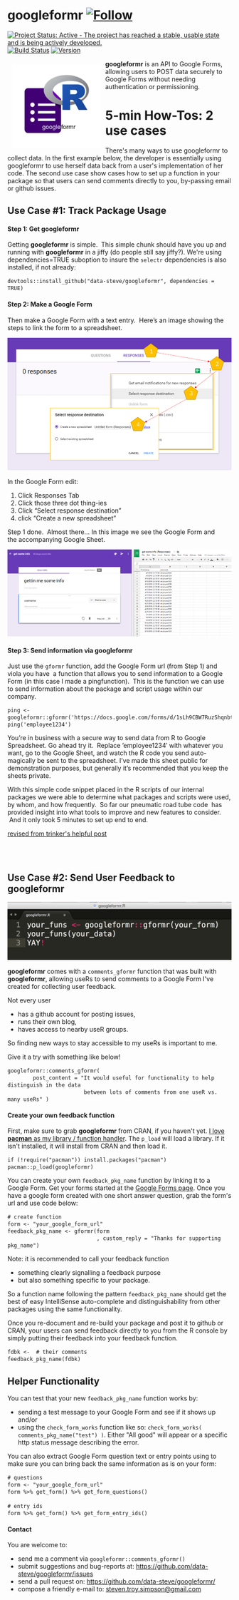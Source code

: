 



googleformr [![Follow](https://img.shields.io/twitter/follow/data_steve.svg?style=social)](https://twitter.com/intent/follow?screen_name=data_steve)
============


[![Project Status: Active - The project has reached a stable, usable
state and is being actively
developed.](http://www.repostatus.org/badges/0.1.10/active.svg)](http://www.repostatus.org/#active)
[![Build
Status](https://travis-ci.org/data-steve/googleformr.svg?branch=master)](https://travis-ci.org/data-steve/googleformr)
<a href="https://img.shields.io/badge/Version-0.1.10-orange.svg"><img src="https://img.shields.io/badge/Version-0.1.1-orange.svg" alt="Version"/></a>


<img src="inst/googleformr_logo.png" width="200px" style="float:left; margin:10px;"/>

**googleformr** is an API to Google Forms, allowing users to POST data securely to Google Forms without needing authentication or permissioning.

 
# 5-min How-Tos: 2 use cases 

There's many ways to use googleformr to collect data. In the first example below, the developer is essentially using googleformr to use herself data back from a user's implementation of her code. The second use case show cases how to set up a function in your package so that users can send comments directly to you, by-passing email or github issues. 


## Use Case #1: Track Package Usage

#### Step 1: Get googleformr

Getting **googleformr** is simple.  This simple chunk should have you up and running with **googleformr** in a jiffy (do people still say jiffy?). We're using dependencies=TRUE suboption to insure the `selectr` dependencies is also installed, if not already:

```{r}
devtools::install_github("data-steve/googleformr", dependencies = TRUE)
```


#### Step 2: Make a Google Form

Then make a Google Form with a text entry.  Here’s an image showing the steps to link the form to a spreadsheet. 

![](/inst/new_forms_how_to.png)

In the Google Form edit: 

1. Click Responses Tab 
2. Click those three dot thing-ies 
3. Click “Select response destination” 
4. click “Create a new spreadsheet”  

Step 1 done.  Almost there… In this image we see the Google Form and the accompanying Google Sheet.

![](/inst/form_spreadsheet.png)


#### Step 3: Send information via googleformr

Just use the `gformr` function, add the Google Form url (from Step 1) and viola you have  a function that allows you to send information to a Google Form (in this case I made a pingfunction).  This is the function we can use to send information about the package and script usage within our company.

```{r}
ping <- googleformr::gformr('https://docs.google.com/forms/d/1sLh9CBW7RuzShqnbt260Ud85I_I2qQEdw_S6iMytJx4')
ping('employee1234')
```

You’re in business with a secure way to send data from R to Google Spreadsheet.
Go ahead try it.  Replace ’employee1234′ with whatever you want, go to the Google Sheet, and watch the R code you send auto-magically be sent to the spreadsheet. I’ve made this sheet public for demonstration purposes, but generally it’s recommended that you keep the sheets private.

With this simple code snippet placed in the R scripts of our internal packages we were able to determine what packages and scripts were used, by whom, and how frequently.  So far our pneumatic road tube code  has provided insight into what tools to improve and new features to consider.  And it only took 5 minutes to set up end to end.

[revised from trinker's helpful post](https://trinkerrstuff.wordpress.com/2016/05/12/googleformr-at-work-pneumatic-road-tube-allegory/)


<br>
<br>


## Use Case #2: Send User Feedback to googleformr


![](inst/googleformr_yay.png)

**googleformr** comes with a `comments_gformr` function that was built with **googleformr**, allowing useRs to send comments to  a Google Form I've created for collecting user feedback. 

Not every user 

- has a github account for posting issues, 
- runs their own blog, 
- haves access to nearby useR groups.

So finding new ways to stay accessible to my useRs is important to me. 

Give it a try with something like below!

```{r}
googleformr::comments_gformr(
        post_content = "It would useful for functionality to help distinguish in the data
                        between lots of comments from one useR vs. many useRs" )
```


#### Create your own feedback function


First, make sure to grab **googleformr** from CRAN, if you haven't yet. [I love **pacman** as my library / function handler](/let-pacman-eat-up-library-and-require/). The `p_load` will load a library. If it isn't installed, it will install from CRAN and then load it.

```{r}
if (!require("pacman")) install.packages("pacman")
pacman::p_load(googleformr)
```

You can create your own `feedback_pkg_name` function by linking it to a Google Form. Get your forms started at the [Google Forms page](https://www.google.com/forms/about/).  Once you have a google form created with one short answer question, grab the form's url and use code below: 

```{r}
# create function
form <- "your_google_form_url"
feedback_pkg_name <- gformr(form
                            , custom_reply = "Thanks for supporting pkg_name")
```

Note: it is recommended to call your feedback function 

- something clearly signalling  a feedback purpose 
- but also something specific to your package.

So a function name following the pattern `feedback_pkg_name` should get the best of easy IntelliSense auto-complete and distinguishability from other packages using the same functionality.

Once you re-document and re-build your package and post it to github or CRAN, your users can send feedback directly to you from the R console by simply  putting their feedback into your feedback function.

```{r}
fdbk <-  # their comments
feedback_pkg_name(fdbk)
```


## Helper Functionality

You can test that your new `feedback_pkg_name` function works by:

- sending a test message to your Google Form and see if it shows up and/or
- using the `check_form_works` function like so: `check_form_works( comments_pkg_name("test") )`. Either "All good" will appear or a specific http status message describing the error.


You can also extract Google Form question text or entry points using to make sure you can bring back the same information as is on your form:

```{r}
# questions
form <- "your_google_form_url"
form %>% get_form() %>% get_form_questions()

# entry ids
form %>% get_form() %>% get_form_entry_ids()
```

#### Contact


You are welcome to: 
- send me a comment via `googleformr::comments_gformr()`
- submit suggestions and bug-reports at: <https://github.com/data-steve/googleformr/issues> 
- send a pull request on: <https://github.com/data-steve/googleformr/> 
- compose a friendly e-mail to: <steven.troy.simpson@gmail.com>


